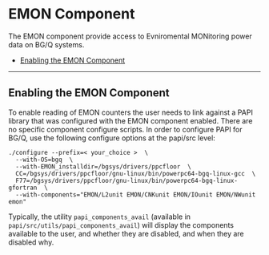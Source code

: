 # EMON Component

The EMON component provide access to Evniromental MONitoring power data on BG/Q systems. 

* [Enabling the EMON Component](#markdown-header-enabling-the-emon-component)

***
## Enabling the EMON Component

To enable reading of EMON counters the user needs to link against a
PAPI library that was configured with the EMON component enabled. There are no specific component configure scripts. In order to configure PAPI for BG/Q, use the following configure options at the papi/src level:

    ./configure --prefix=< your_choice >  \
      --with-OS=bgq  \
      --with-EMON_installdir=/bgsys/drivers/ppcfloor  \
      CC=/bgsys/drivers/ppcfloor/gnu-linux/bin/powerpc64-bgq-linux-gcc  \
      F77=/bgsys/drivers/ppcfloor/gnu-linux/bin/powerpc64-bgq-linux-gfortran  \
      --with-components="EMON/L2unit EMON/CNKunit EMON/IOunit EMON/NWunit emon"

Typically, the utility `papi_components_avail` (available in
`papi/src/utils/papi_components_avail`) will display the components available
to the user, and whether they are disabled, and when they are disabled why.
